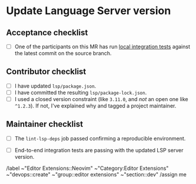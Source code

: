 # Update Language Server version

## Acceptance checklist

- [ ] One of the participants on this MR has run [local integration tests](../../docs/developer/testing.md#integration-tests) against the latest commit on the source branch.

## Contributor checklist

- [ ] I have updated `lsp/package.json`.
- [ ] I have committed the resulting `lsp/package-lock.json`.
- [ ] I used a closed version constraint (like `3.11.0`, and _not_ an open one like `^1.2.3`).
  If not, I've explained why and tagged a project maintainer.

## Maintainer checklist

- [ ] The `lint-lsp-deps` job passed confirming a reproducible environment.
- [ ] End-to-end integration tests are passing with the updated LSP server version.


/label ~"Editor Extensions::Neovim" ~"Category:Editor Extensions" ~"devops::create" ~"group::editor extensions" ~"section::dev"
/assign me
